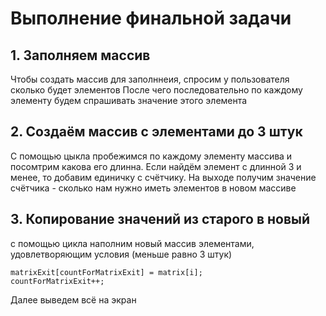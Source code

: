 # Выполнение финальной задачи 
## 1. Заполняем массив

Чтобы создать массив для заполннеия, спросим у пользователя сколько будет элементов
После чего последовательно по каждому элементу будем спрашивать значение этого элемента

## 2. Создаём массив с элементами до 3 штук 
С помощью цыкла пробежимся по каждому элементу массива и посомтрим какова его длинна. Если найдём элемент с длинной 3 и менее, то добавим единичку с счётчику. На выходе получим значение счётчика - сколько нам нужно иметь элементов в новом массиве

## 3. Копирование значений из старого в новый
с помощью цикла наполним новый массив элементами, удовлетворяющим условия (меньше равно 3 штук)
```
matrixExit[countForMatrixExit] = matrix[i];
countForMatrixExit++;
```

Далее выведем всё на экран
